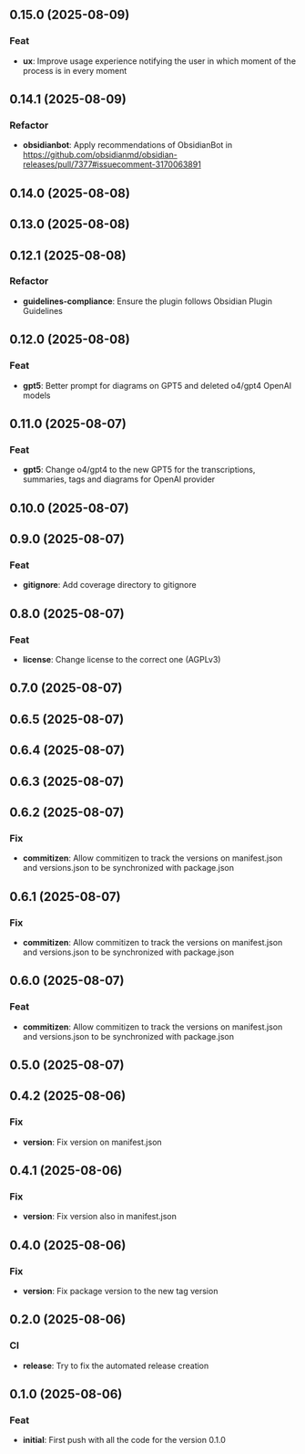 ## 0.15.0 (2025-08-09)

### Feat

- **ux**: Improve usage experience notifying the user in which moment of the process is in every moment

## 0.14.1 (2025-08-09)

### Refactor

- **obsidianbot**: Apply recommendations of ObsidianBot in https://github.com/obsidianmd/obsidian-releases/pull/7377#issuecomment-3170063891

## 0.14.0 (2025-08-08)

## 0.13.0 (2025-08-08)

## 0.12.1 (2025-08-08)

### Refactor

- **guidelines-compliance**: Ensure the plugin follows Obsidian Plugin Guidelines

## 0.12.0 (2025-08-08)

### Feat

- **gpt5**: Better prompt for diagrams on GPT5 and deleted o4/gpt4 OpenAI models

## 0.11.0 (2025-08-07)

### Feat

- **gpt5**: Change o4/gpt4 to the new GPT5 for the transcriptions, summaries, tags and diagrams for OpenAI provider

## 0.10.0 (2025-08-07)

## 0.9.0 (2025-08-07)

### Feat

- **gitignore**: Add coverage directory to gitignore

## 0.8.0 (2025-08-07)

### Feat

- **license**: Change license to the correct one (AGPLv3)

## 0.7.0 (2025-08-07)

## 0.6.5 (2025-08-07)

## 0.6.4 (2025-08-07)

## 0.6.3 (2025-08-07)

## 0.6.2 (2025-08-07)

### Fix

- **commitizen**: Allow commitizen to track the versions on manifest.json and versions.json to be synchronized with package.json

## 0.6.1 (2025-08-07)

### Fix

- **commitizen**: Allow commitizen to track the versions on manifest.json and versions.json to be synchronized with package.json

## 0.6.0 (2025-08-07)

### Feat

- **commitizen**: Allow commitizen to track the versions on manifest.json and versions.json to be synchronized with package.json

## 0.5.0 (2025-08-07)

## 0.4.2 (2025-08-06)

### Fix

- **version**: Fix version on manifest.json

## 0.4.1 (2025-08-06)

### Fix

- **version**: Fix version also in manifest.json

## 0.4.0 (2025-08-06)

### Fix

- **version**: Fix package version to the new tag version

## 0.2.0 (2025-08-06)

### CI

- **release**: Try to fix the automated release creation

## 0.1.0 (2025-08-06)

### Feat

- **initial**: First push with all the code for the version 0.1.0
